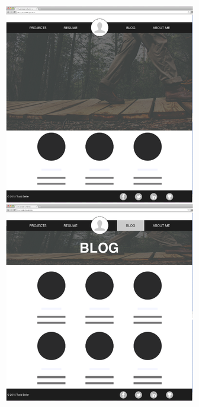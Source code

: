 ![index.html wireframe](imgs/wireframe-index.png)   
![blog.html wireframe](imgs/wireframe-blog-index.png)